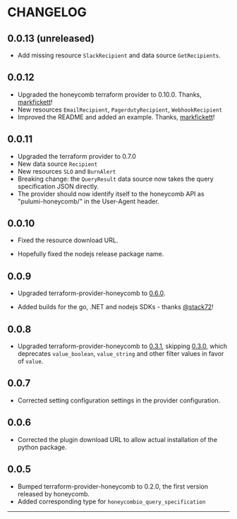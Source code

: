 CHANGELOG
=========

## 0.0.13 (unreleased)

* Add missing resource `SlackRecipient` and data source `GetRecipients`.

## 0.0.12

* Upgraded the honeycomb terraform provider to 0.10.0. Thanks, [markfickett](https://github.com/markfickett)!
* New resources `EmailRecipient`, `PagerdutyRecipient`, `WebhookRecipient`
* Improved the README and added an example. Thanks, [markfickett](https://github.com/markfickett)!

## 0.0.11

* Upgraded the terraform provider to 0.7.0
* New data source `Recipient`
* New resources `SLO` and `BurnAlert`
* Breaking change: the `QueryResult` data source now takes the query
  specification JSON directly.
* The provider should now identify itself to the honeycomb API as
  "pulumi-honeycomb/<version>" in the User-Agent header.

## 0.0.10

* Fixed the resource download URL.

* Hopefully fixed the nodejs release package name.

## 0.0.9

* Upgraded terraform-provider-honeycomb to
  [0.6.0](https://github.com/honeycombio/terraform-provider-honeycombio/releases/tag/v0.6.0).

* Added builds for the go, .NET and nodejs SDKs - thanks
  [@stack72](https://github.com/stack72)!

## 0.0.8

* Upgraded terraform-provider-honeycomb to
  [0.3.1](https://github.com/honeycombio/terraform-provider-honeycombio/releases/tag/v0.3.1),
  skipping
  [0.3.0](https://github.com/honeycombio/terraform-provider-honeycombio/releases/tag/v0.3.0),
  which deprecates `value_boolean`, `value_string` and other filter
  values in favor of `value`.

## 0.0.7

* Corrected setting configuration settings in the provider configuration.

## 0.0.6

* Corrected the plugin download URL to allow actual installation of the python package.

## 0.0.5

* Bumped terraform-provider-honeycomb to 0.2.0, the first version released by honeycomb.
* Added corresponding type for `honeycombio_query_specification`

---
